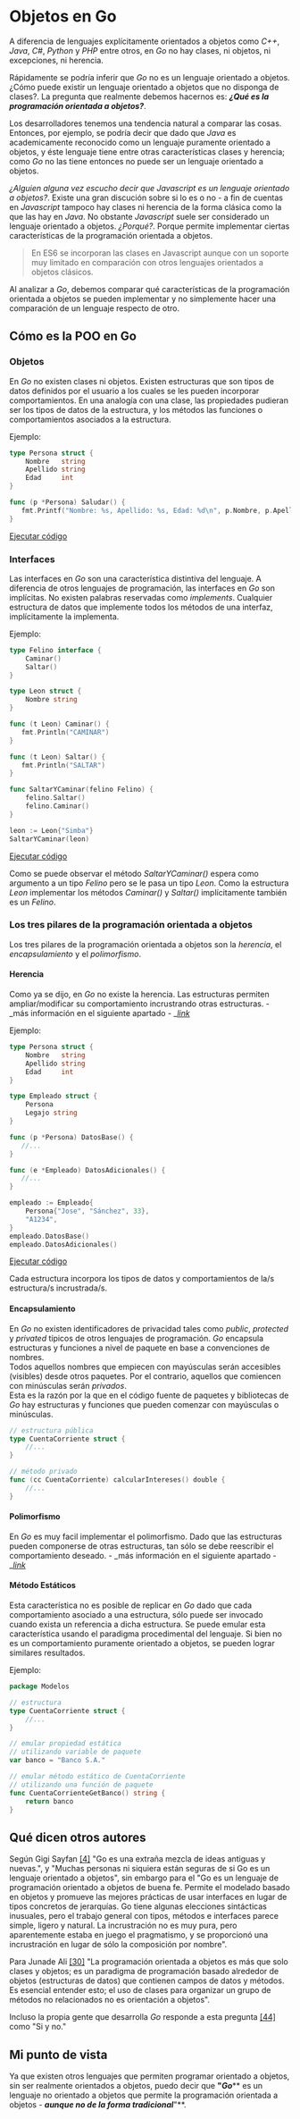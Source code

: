 # Objetos en Go

A diferencia de lenguajes explícitamente orientados a objetos como _C++_, _Java_, _C\#_, _Python_ y _PHP_ entre otros, en _Go_ no hay clases, ni objetos, ni excepciones, ni herencia.

Rápidamente se podría inferir que _Go_ no es un lenguaje orientado a objetos. ¿Cómo puede existir un lenguaje orientado a objetos que no disponga de clases?. La pregunta que realmente debemos hacernos es: _**¿Qué es la programación orientada a objetos?**_.

Los desarrolladores tenemos una tendencia natural a comparar las cosas. Entonces, por ejemplo, se podría decir que dado que _Java_ es academicamente reconocido como un lenguaje puramente orientado a objetos, y éste lenguaje tiene entre otras características clases y herencia; como _Go_ no las tiene entonces no puede ser un lenguaje orientado a objetos.

_¿Alguien alguna vez escucho decir que Javascript es un lenguaje orientado a objetos?_. Existe una gran discución sobre si lo es o no - a fin de cuentas en _Javascript_ tampoco hay clases ni herencia de la forma clásica como la que las hay en _Java_. No obstante _Javascript_ suele ser considerado un lenguaje orientado a objetos. _¿Porqué?_. Porque permite implementar ciertas características de la programación orientada a objetos.

> En ES6 se incorporan las clases en Javascript aunque con un soporte muy limitado en comparación con otros lenguajes orientados a objetos clásicos.

Al analizar a _Go_, debemos comparar qué características de la programación orientada a objetos se pueden implementar y no simplemente hacer una comparación de un lenguaje respecto de otro.

## Cómo es la POO en Go

### Objetos

En _Go_ no existen clases ni objetos. Existen estructuras que son tipos de datos definidos por el usuario a los cuales se les pueden incorporar comportamientos. En una analogía con una clase, las propiedades pudieran ser los tipos de datos de la estructura, y los métodos las funciones o comportamientos asociados a la estructura.

Ejemplo:

```go
type Persona struct {
    Nombre   string
    Apellido string
    Edad     int
}

func (p *Persona) Saludar() {
   fmt.Printf("Nombre: %s, Apellido: %s, Edad: %d\n", p.Nombre, p.Apellido, p.Edad)
}
```

[Ejecutar código](https://play.golang.org/p/3uoR7qRs9eV)

### Interfaces

Las interfaces en _Go_ son una característica distintiva del lenguaje. A diferencia de otros lenguajes de programación, las interfaces en _Go_ son implícitas. No existen palabras reservadas como _implements_. Cualquier estructura de datos que implemente todos los métodos de una interfaz, implícitamente la implementa.

Ejemplo:

```go
type Felino interface {
    Caminar()
    Saltar()
}

type Leon struct {
    Nombre string
}

func (t Leon) Caminar() {
   fmt.Println("CAMINAR")
}

func (t Leon) Saltar() {
   fmt.Println("SALTAR")
}

func SaltarYCaminar(felino Felino) {
    felino.Saltar()
    felino.Caminar()
}

leon := Leon{"Simba"}
SaltarYCaminar(leon)
```

[Ejecutar código](https://play.golang.org/p/MD6D893_1KB)

Como se puede observar el método _SaltarYCaminar\(\)_ espera como argumento a un tipo _Felino_ pero se le pasa un tipo _Leon_. Como la estructura _Leon_ implementar los métodos _Caminar\(\)_ y _Saltar\(\)_ implícitamente también es un _Felino_.

### Los tres pilares de la programación orientada a objetos

Los tres pilares de la programación orientada a objetos son la _herencia_, el _encapsulamiento_ y el _polimorfismo_.

#### Herencia

Como ya se dijo, en _Go_ no existe la herencia. Las estructuras permiten ampliar/modificar su comportamiento incrustrando otras estructuras. - _más información en el siguiente apartado - _[_link_](composicion.md)

Ejemplo:

```go
type Persona struct {
    Nombre   string
    Apellido string
    Edad     int
}

type Empleado struct {
    Persona
    Legajo string
}

func (p *Persona) DatosBase() {
   //...
}

func (e *Empleado) DatosAdicionales() {
   //...
}

empleado := Empleado{
    Persona{"Jose", "Sánchez", 33},
    "A1234",
}
empleado.DatosBase()
empleado.DatosAdicionales()
```

[Ejecutar código](https://play.golang.org/p/oW83TcMCzHp)

Cada estructura incorpora los tipos de datos y comportamientos de la/s estructura/s incrustrada/s.

#### Encapsulamiento

En _Go_ no existen identificadores de privacidad tales como _public_, _protected_ y _privated_ típicos de otros lenguajes de programación. _Go_ encapsula estructuras y funciones a nivel de paquete en base a convenciones de nombres.  
Todos aquellos nombres que empiecen con mayúsculas serán accesibles \(visibles\) desde otros paquetes. Por el contrario, aquellos que comiencen con minúsculas serán _privados_.  
Esta es la razón por la que en el código fuente de paquetes y bibliotecas de _Go_ hay estructuras y funciones que pueden comenzar con mayúsculas o minúsculas.

```go
// estructura pública
type CuentaCorriente struct {
    //...
}

// método privado
func (cc CuentaCorriente) calcularIntereses() double {
    //...
}
```

#### Polimorfismo

En _Go_ es muy facil implementar el polimorfismo. Dado que las estructuras pueden componerse de otras estructuras, tan sólo se debe reescribir el comportamiento deseado. - _más información en el siguiente apartado - _[_link_](composicion.md)

#### Método Estáticos

Esta característica no es posible de replicar en _Go_ dado que cada comportamiento asociado a una estructura, sólo puede ser invocado cuando exista un referencia a dicha estructura.
Se puede emular esta característica usando el paradigma procedimental del lenguaje. Si bien no es un comportamiento puramente orientado a objetos, se pueden lograr similares resultados.

Ejemplo:

```go
package Modelos

// estructura
type CuentaCorriente struct {
    //...
}

// emular propiedad estática
// utilizando variable de paquete
var banco = "Banco S.A."

// emular método estático de CuentaCorriente 
// utilizando una función de paquete
func CuentaCorrienteGetBanco() string {
    return banco
}
```

## Qué dicen otros autores

Según Gigi Sayfan [\[4\]](/recursos.md) "Go es una extraña mezcla de ideas antiguas y nuevas.", y "Muchas personas ni siquiera están seguras de si Go es un lenguaje orientado a objetos", sin embargo para el "Go es un lenguaje de programación orientado a objetos de buena fe. Permite el modelado basado en objetos y promueve las mejores prácticas de usar interfaces en lugar de tipos concretos de jerarquías. Go tiene algunas elecciones sintácticas inusuales, pero el trabajo general con tipos, métodos e interfaces parece simple, ligero y natural. La incrustración no es muy pura, pero aparentemente estaba en juego el pragmatismo, y se proporcionó una incrustración en lugar de sólo la composición por nombre".

Para Junade Ali [\[30\]](/recursos.md) "La programación orientada a objetos es más que solo clases y objetos; es un paradigma de programación basado alrededor de objetos \(estructuras de datos\) que contienen campos de datos y métodos. Es esencial entender esto; el uso de clases para organizar un grupo de métodos no relacionados no es orientación a objetos".

Incluso la propia gente que desarrolla _Go_ responde a esta pregunta [\[44\]](/recursos.md) como "Si y no."

## Mi punto de vista

Ya que existen otros lenguajes que permiten programar orientado a objetos, sin ser realmente orientados a objetos, puedo decir que **"**_**Go**_** es un lenguaje no orientado a objetos que permite la programación orientada a objetos - **_**aunque no de la forma tradicional**_**"**.

